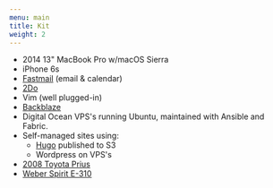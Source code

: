```yaml
---
menu: main
title: Kit
weight: 2
---
```


- 2014 13" MacBook Pro w/macOS Sierra
- iPhone 6s
- [Fastmail](https://fastmail.com) (email & calendar)
- [2Do](https://www.2doapp.com)
- Vim (well plugged-in)
- [Backblaze](https://www.backblaze.com)
- Digital Ocean VPS's running Ubuntu, maintained with Ansible and Fabric.
- Self-managed sites using:
    - [Hugo](https://gohugo.io/) published to S3
    - Wordpress on VPS's
- [2008 Toyota Prius](http://pd.kalafut.net/?p=28)
- [Weber Spirit E-310](http://www.weber.com/grills/series/spirit/spirit-e-310)
